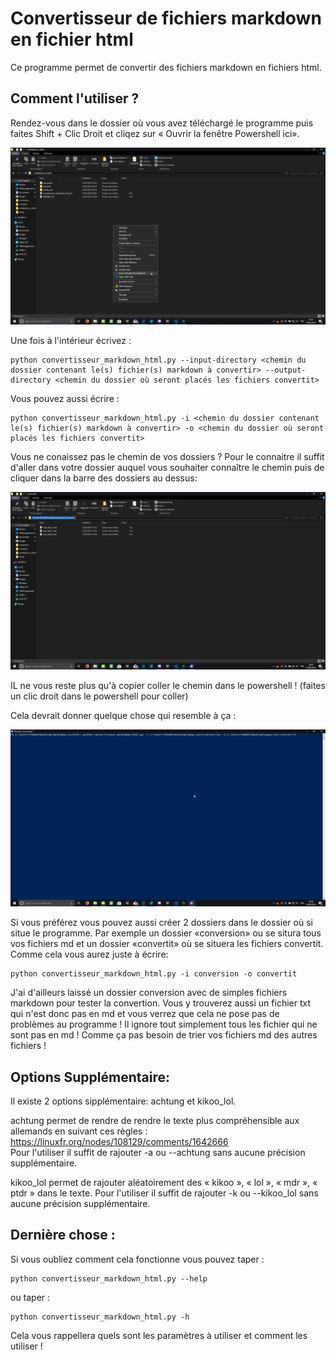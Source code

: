 # Convertisseur de fichiers markdown en fichier html  

Ce programme permet de convertir des fichiers markdown en fichiers html.  

## Comment l'utiliser ?

Rendez-vous dans le dossier où vous avez téléchargé le programme puis faites Shift + Clic Droit et cliqez sur « Ouvrir la fenêtre Powershell ici».

![alt text](https://github.com/MathieuCaselles/markdown_to_html/blob/master/screen_tuto/1.png)  

Une fois à l'intérieur écrivez :

    python convertisseur_markdown_html.py --input-directory <chemin du dossier contenant le(s) fichier(s) markdown à convertir> --output-directory <chemin du dossier où seront placés les fichiers convertit>


Vous pouvez aussi écrire :

    python convertisseur_markdown_html.py -i <chemin du dossier contenant le(s) fichier(s) markdown à convertir> -o <chemin du dossier où seront placés les fichiers convertit>

Vous ne conaissez pas le chemin de vos dossiers ? Pour le connaitre il suffit d'aller dans votre dossier auquel vous souhaiter connaître le chemin puis de cliquer dans la barre des dossiers au dessus:

![alt text](https://github.com/MathieuCaselles/markdown_to_html/blob/master/screen_tuto/2.png)  

IL ne vous reste plus qu'à copier coller le chemin dans le powershell ! (faites un clic droit dans le powershell pour coller)  
  
Cela devrait donner quelque chose qui resemble à ça :

![alt text](https://github.com/MathieuCaselles/markdown_to_html/blob/master/screen_tuto/3.png)

Si vous préférez vous pouvez aussi créer 2 dossiers dans le dossier où si situe le programme. Par exemple un dossier «conversion» ou se situra tous vos fichiers md et un dossier «convertit» où se situera les fichiers convertit. Comme cela vous aurez juste à écrire:

    python convertisseur_markdown_html.py -i conversion -o convertit

J'ai d'ailleurs laissé un dossier conversion avec de simples fichiers markdown pour tester la convertion. Vous y trouverez aussi un fichier txt qui n'est donc pas en md et vous verrez que cela ne pose pas de problèmes au programme ! Il ignore tout simplement tous les fichier qui ne sont pas en md ! Comme ça pas besoin de trier vos fichiers md des autres fichiers !

## Options Supplémentaire:

Il existe 2 options sipplémentaire: achtung et kikoo_lol.  

achtung permet de rendre de rendre le texte plus compréhensible aux allemands en suivant ces règles : <https://linuxfr.org/nodes/108129/comments/1642666>  
Pour l'utiliser il suffit de rajouter -a ou --achtung sans aucune précision supplémentaire.  
  
kikoo_lol permet de rajouter aléatoirement des « kikoo », « lol », « mdr », « ptdr » dans le texte.
Pour l'utiliser il suffit de rajouter -k ou --kikoo_lol sans aucune précision supplémentaire.

## Dernière chose :

Si vous oubliez comment cela fonctionne vous pouvez taper : 

    python convertisseur_markdown_html.py --help

ou taper :

    python convertisseur_markdown_html.py -h

Cela vous rappellera quels sont les paramètres à utiliser et comment les utiliser !
